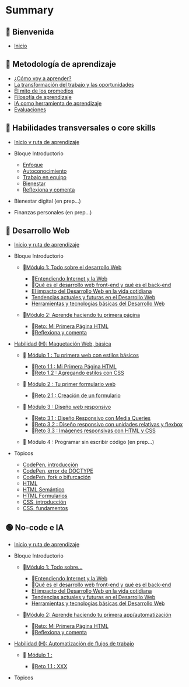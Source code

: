 # Summary

## 💜 Bienvenida

* [Inicio](README.md)

## 📑 Metodología de aprendizaje

* [¿Cómo voy a aprender?](curriculum_model/lea_model_01_overview.md)
* [La transformación del trabajo y las oportunidades](curriculum_model/lea_model_02_work.md)
* [El mito de los promedios](curriculum_model/lea_model_03_average.md)
* [Filosofía de aprendizaje](curriculum_model/lea_model_04_philosophy.md)
* [IA como herramienta de aprendizaje](curriculum_model/lea_model_05_ai.md)
* [Evaluaciones](curriculum_model/lea_model_06_assessment.md)

## 🌈 Habilidades transversales o core skills

* [Inicio y ruta de aprendizaje](curriculum_lif/lea_lif_overview.md)

* Bloque Introductorio
  
  * [Enfoque](curriculum_lif/lea_lif_enfoque.md)
  * [Autoconocimiento](curriculum_lif/self_awareness/lea_lif_selfawareness.md)
  * [Trabajo en equipo](curriculum_lif/teamwork/lea_lif_teamwork.md)    
  * [Bienestar](curriculum_lif/wellbeign/lea_lif_wellbeign_intro.md)
  * [Reflexiona y comenta](curriculum_lif/lea_lif_overview_closing.md)

* Bienestar digital (en prep...)

* Finanzas personales (en prep...)

## 🔵 Desarrollo Web

* [Inicio y ruta de aprendizaje](curriculum_dev/lea_dev_overview.md)

* Bloque Introductorio
  
  * 🔷[Módulo 1: Todo sobre el desarrollo Web](curriculum_dev/activities/00_01_00_all_about.md)
    
    * 🔹[Entendiendo Internet y la Web](curriculum_dev/activities/00_01_01_internet_web.md)
    * 🔹[Qué es el desarrollo web front-end y qué es el back-end](curriculum_dev/activities/00_01_02_web_dev.md)
    * [El impacto del Desarrollo Web en la vida cotidiana](curriculum_dev/activities/00_01_03_dev_life.md)
    * [Tendencias actuales y futuras en el Desarrollo Web](curriculum_dev/activities/00_01_04_dev_trends.md)
    * [Herramientas y tecnologías básicas del Desarrollo Web](curriculum_dev/activities/00_01_05_dev_tools.md)
  
  * 🔷[Módulo 2: Aprende haciendo tu primera página](curriculum_dev/activities/00_02_00_practice.md)
    
    * 🔹[Reto: Mi Primera Página HTML](curriculum_dev/activities/00_02_01_myfirst.md)
    * 🔹[Reflexiona y comenta](curriculum_dev/activities/00_02_02_close.md)

* [Habilidad (H): Maquetación Web, básica](curriculum_dev/activities/01_00_00_overview.md)
  
  * 🔷 [Módulo 1 : Tu primera web con estilos básicos](curriculum_dev/activities/01_01_00_modulo_myFirstWeb.md)
    
    * 🔹[Reto 1.1 : Mi Primera Página HTML](curriculum_dev/activities/01_01_01_project_myFirstWeb.md)
    * 🔹[Reto 1.2 : Agregando estilos con CSS](curriculum_dev/activities/01_01_02_project_add_CSS.md)
  
  * 🔷 [Módulo 2 : Tu primer formulario web](curriculum_dev/activities/01_02_00_modulo_form.md)
    
    * 🔹[Reto 2.1 : Creación de un formulario](curriculum_dev/activities/01_02_01_project_formulario.md)
  
  * 🔷 [Módulo 3 : Diseño web responsivo](curriculum_dev/activities/01_03_00_modulo_responsive.md)
    
    * 🔹[Reto 3.1 : Diseño Responsivo con Media Queries](curriculum_dev/activities/01_03_01_project_responsive_mediaqueries.md)
    * 🔹[Reto 3.2 : Diseño responsivo con unidades relativas y flexbox](curriculum_dev/activities/01_03_02_project_responsive_flexbox.md)
    * 🔹[Reto 3.3 : Imágenes responsivas con HTML y CSS](curriculum_dev/activities/01_03_03_project_responsive_images.md)
  
  * 🔷 Módulo 4 : Programar sin escribir código (en prep...)

* Tópicos
  
  * [CodePen, introducción](curriculum_dev/topics/editors_codepen.md)
  * [CodePen, error de DOCTYPE](curriculum_dev/topics/editors_codepen_doctype.md)
  * [CodePen, fork o bifurcación](curriculum_dev/topics/editors_codepen_fork.md)
  * [HTML](curriculum_dev/topics/html.md)
  * [HTML Semántico](curriculum_dev/topics/html_semantic.md)
  * [HTML Formularios](curriculum_dev/topics/html_forms.md)
  * [CSS, introducción](curriculum_dev/topics/css_intro.md)
  * [CSS, fundamentos](curriculum_dev/topics/css_fundamentos.md)

## 🟢 No-code e IA

* [Inicio y ruta de aprendizaje](curriculum_noc/lea_noc_overview.md)

* Bloque Introductorio
  
  * 🔷[Módulo 1: Todo sobre...](curriculum_noc/activities/00_01_00_noc_all_about.md)
    
    * 🔹[Entendiendo Internet y la Web](curriculum_noc/activities/00_01_01_internet_web.md)
    * 🔹[Qué es el desarrollo web front-end y qué es el back-end](curriculum_noc/activities/00_01_02_web_dev.md)
    * [El impacto del Desarrollo Web en la vida cotidiana](curriculum_noc/activities/00_01_03_dev_life.md)
    * [Tendencias actuales y futuras en el Desarrollo Web](curriculum_noc/activities/00_01_04_dev_trends.md)
    * [Herramientas y tecnologías básicas del Desarrollo Web](curriculum_noc/activities/00_01_05_dev_tools.md)
  
  * 🔷[Módulo 2: Aprende haciendo tu primera app/automatización](curriculum_noc/activities/00_02_00_practice.md)
    
    * 🔹[Reto: Mi Primera Página HTML](curriculum_noc/activities/00_02_01_myfirst.md)
    * 🔹[Reflexiona y comenta](curriculum_noc/activities/00_02_02_close.md)

* [Habilidad (H): Automatización de flujos de trabajo](curriculum_noc/activities/01_00_00_overview.md)
  
  * 🔷 [Módulo 1 :](curriculum_noc/activities/01_01_00_modulo_myFirstWeb.md)
    
    * 🔹[Reto 1.1 : XXX](curriculum_noc/activities/01_01_01_project_myFirstWeb.md)
   
* Tópicos
